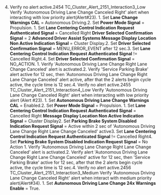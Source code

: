 4. Verify no alert active.2454 TC_Cluster_Alert_2151_Interaction3_Low Verify 'Autonomous Driving Lane Change Canceled Right' alert when interacting with low priority alert(Alert#23). 1. Set **Lane Change Warnings CAL** = Autonomous Driving.2. Set **Power Mode Signal** = Propulsion. 1. Set **Lane Centering Control Indication Request Authenticated Signal** = Cancelled Right **Driver Selected Confirmation Signal** = 2 **Advanced Driver Assist Systems Message Display Location Non Active Indication Signal** = Cluster Display.2. Set **Driver Selected Confirmation Signal** = MENU_ERROR_EVENT after 12 sec.3. Set **Lane Centering Control Indication Request Authenticated Signal** != Cancelled Right.4. Set **Driver Selected Confirmation Signal** = NO_ACTION. 1. Verify 'Autonomous Driving Lane Change Right Lane Change Canceled' alert is activated.2. Verify 'Service Parking Brake' alert active for 12 sec, then 'Autonomous Driving Lane Change Right Lane Change Canceled' alert active, after that the 2 alerts begin cycle active, the cycle time is 12 sec.4. Verify no alert active.2455 TC_Cluster_Alert_2151_Interaction4_Low Verify 'Autonomous Driving Lane Change Canceled Right' alert when interacting with low priority alert (Alert #23). 1. Set **Autonomous Driving Lane Change Warnings CAL** = Enabled.2. Set **Power Mode Signal** = Propulsion. 1. Set **Lane Centering Control Indication Request Authenticated Signal** = Cancelled Right **Message Display Location Non Active Indication Signal** = Cluster Display2. Set **Parking Brake System Disabled Indication Request Signal** = Active within 2 sec of 'Autonomous Driving Lane Change Right Lane Change Canceled' active3. Set **Lane Centering Control Indication Request Authenticated Signal** != Cancelled Right4. Set **Parking Brake System Disabled Indication Request Signal** = No Action 1. Verify 'Autonomous Driving Lane Change Right Lane Change Canceled' alert is activated.2. Verify alert 'Autonomous Driving Lane Change Right Lane Change Canceled' active for 12 sec, then 'Service Parking Brake' active for 12 sec, after that the 2 alerts begin cycle active, the cycle time is 12 sec.4. Verify no alert active.2456 TC_Cluster_Alert_2151_Interaction3_Medium Verify 'Autonomous Driving Lane Change Canceled Right' alert when interact with medium priority alert(Alert#34). 1. Set **Autonomous Driving Lane Change 24x Warnings Enable** = True.